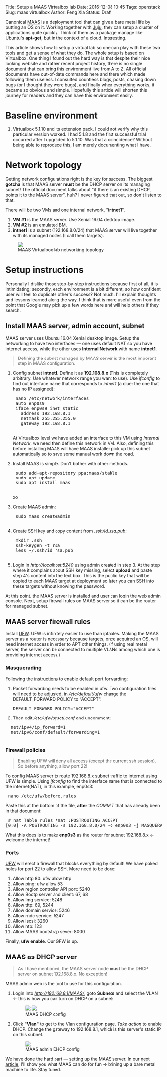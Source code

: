 Title: Setup a MAAS Virtualbox lab
Date: 2016-12-08 10:45
Tags: openstack
Slug: maas virtualbox
Author: Feng Xia
Status: Draft

Canonical [MAAS][1] is a deployment tool that can give a bare metal life by putting an OS on it. Working together with [Juju][2], they can setup a cluster of applications quite quickly. Think of them as a package manage like Ubuntu's **apt-get**, but in the context of a cloud. Interesting.

[1]: http://maas.io/
[2]: https://www.ubuntu.com/cloud/juju

This article shows how to setup a virtual lab so one can play with these two tools and get a sense of what they do. The whole setup is based on Virtualbox. One 
thing I found out the hard way is that despite their nice looking website and rather recent project history, there is no single document that can bring this environment live from A to Z. All official documents have out-of-date commands here and there which made following them useless. I consulted countless blogs, posts, chasing down bugs (or I thought they were bugs), and finally when everything works, it became so obvious and simple. Hopefully this article will shorten this journey for readers and they can have this environment easily.


# Baseline environment

1. Virtualbox 5.1.10 and its extension pack. I could not verify why this particular version worked. I had 5.1.8 and the first successful trial occurred after I upgraded to 5.1.10. Was that a coincidence? Without being able to reproduce this, I am merely documenting what I have.

# Network topology

Getting network configurations right is the key for success. The biggest **gotcha** is that MAAS server **must** be the DHCP server on its managing subnet! The official document talks about "if there is an existing DHCP, points it to the MAAS server", huh? I never figured that out, so don't listen to that.

There will be two VMs and one internal network, "**intnet1**".

1. **VM #1** is the MAAS server. Use Xenial 16.04 desktop image.
2. **VM #2** is an emulated BM. 
3. **intnet1** is a subnet (192.168.8.0/24) that MAAS server will live together with its managed nodes (I call them targets).

<figure class="row">
<img src="/images/maas_networking_topology.png" class="center-block img-responsive" />
<figcaption>MAAS Virtualbox lab networking topology</figcaption>
</figure>

# Setup instructions

Personally I dislike those step-by-step instructions because first of all, it is intimidating; secondly, each environment is a bit different, so how confident user will feel to duplicate other's success? Not much. I'll explain thoughts and lessons learned along the way. I think that is more useful even from the point that Google may pick up a few words here and will help others if they search.

## Install MAAS server, admin account, subnet

MAAS server uses Ubuntu 16.04 Xenial desktop image. Setup the networking to have two interfaces &mdash; one uses
default NAT so you have internet access, while the other uses **Internal Network** with name **intnet1**.

> Defining the subnet managed by MAAS server is the most imporant step in MAAS configuration. 

1. Config subnet **intnet1**. Define it as **192.168.8.x** (This is completely arbitrary. Use whatever
   network range you want to use). Use _ifconfig_ to find out interface name that corresponds
   to _intnet1_ (a clue: the one that has no IP assigned):

    <pre class="brush:bash;">
    nano /etc/network/interfaces
    auto enp0s9
    iface enp0s9 inet static
      address 192.168.8.1
      netmask 255.255.255.0
      gateway 192.168.8.1
    </pre>

    At Virtualbox level we have added an interface to this VM using _Internal Network_, we need then define this network in VM. Also, defining this before installing MAAS will have MAAS installer pick up this subnet automatically so to save some manual work down the road.

2. Install MAAS is simple. Don't bother with other methods.
    <pre class="brush:bash;">
    sudo add-apt-repository ppa:maas/stable
    sudo apt update
    sudo apt install maas
    </pre>xo

3. Create MAAS admin: 
    <pre class="brush:bash;">
    sudo maas createadmin
    </pre>

4. Create SSH key and copy content from _.ssh/id_rsa.pub_:
    <pre class="brush:bash;">
    mkdir .ssh
    ssh-keygen -t rsa
    less ~/.ssh/id_rsa.pub
    </pre>

5. Login in _http://localhost:5240_ using admin created in step 3. At the step where it complains about SSH key missing,
    select **upload** and paste step 4's content into the text box. This is the public key that will be copied to each MAAS
    target at deployment so later you can SSH into these targets without knowing the password.

At this point, the MAAS server is installed and user can login the web admin console. Next, setup firewall rules on MAAS server so it can be the router for managed subnet.

## MAAS server firewall rules

Install [UFW][]. UFW is infinitely easier to use than iptables. Making the MAAS server as a router is necessary because targets, once acquired an OS, will need internet access in order to APT other things. (If using real metal server, the server can be connected to multiple VLANs among which one is providing internet access.)

[UFW]: https://help.ubuntu.com/community/UFW

### Masquerading

Following the [instructions][4] to enable default port forwarding:

[4]: https://help.ubuntu.com/lts/serverguide/firewall.html

1. Packet forwarding needs to be enabled in ufw. Two configuration files will need to be adjusted, in _/etc/default/ufw_ change the DEFAULT_FORWARD_POLICY to “ACCEPT”:
   <pre class="brush:bash;">
   DEFAULT_FORWARD_POLICY="ACCEPT"
   </pre>

2. Then edit _/etc/ufw/sysctl.conf_ and uncomment:
  <pre class="brush:bash;">
  net/ipv4/ip_forward=1
  net/ipv6/conf/default/forwarding=1
  </pre>
  
### Firewall policies

> Enabling UFW will deny all access (except the current ssh session). So before anything, allow port 22!

To config MAAS server to route 192.168.8.x subnet traffic to internet using UFW is simple. Using _ifconfig_ to find the interface name that is connected to the internet(NAT), in this example, enp0s3:
    <pre class="brush:bash;">
    nano /etc/ufw/before.rules
    </pre>

Paste this at the bottom of the file, **after** the _COMMIT_ that has already been in that document:
    <pre class="brush:bash;">
    # nat Table rules
    *nat
    :POSTROUTING ACCEPT [0:0]
    -A POSTROUTING -s 192.168.8.0/24 -o enp0s3 -j MASQUERADE
    COMMIT
    </pre>

What this does is to make **enp0s3** as the router for subnet 192.168.8.x &larr; welcome the internet!

### Ports

[UFW][] will erect a firewall that blocks everything by default! We have poked holes for port 22 to allow SSH. More need to be done:

1. Allow http 80: ufw allow http
2. Allow ping: ufw allow 53
3. Allow region controller API port: 5240
4. Allow Bootp server and client: 67, 68
5. Allow Img service: 5248
6. Allow tftp: 69, 5244
7. Allow domain service: 5246
8. Allow rndc service: 5247
9. Allow iscsi: 3260
10. Allow ntp: 123
11. Allow MAAS bootstrap sever: 8000

Finally, **ufw enable**. Our GFW is up.

## MAAS as DHCP server

> As I have mentioned, the MAAS server node **must** be the DHCP server on subnet 192.168.8.x. No exception!

MAAS admin web is the tool to use for this configuration. 

1. Login into _http://192.168.8.1/MAAS/_, goto **Subnets** and select
   the VLAN &larr; this is how you can turn on DHCP on a subnet:

    <figure class="row">
    <img src="/images/maas_vlan_config.png" class="center-block
    img-responsive" />
    <img src="/images/maas_subnet_config.png" class="center-block img-responsive" />    
    <figcaption>MAAS  DHCP config</figcaption>
    </figure>

2. Click **"Vlan"** to get to the Vlan configuration page. _Take action_ to enable DHCP. Change the gateway to 192.168.8.1, which is this server's static IP on this subnet.

    <figure class="row">
    <img src="/images/maas_dhcp_config.png" class="center-block img-responsive" />
    <figcaption>MAAS admin DHCP config</figcaption>
    </figure>


We have done the hard part &mdash; setting up the MAAS server. In our [next article][3], I'll show you what MAAS can do for fun &rarr; brining up a bare metal machine to life. Stay tuned.

[3]: {filename}/workspace/openstack/maas_target.md
